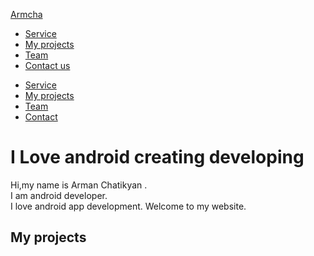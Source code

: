 <a href="#" id="logo-container" class="brand-logo">Armcha</a>

-   [Service]
-   [My projects]
-   [Team]
-   [Contact us]

<!-- -->

-   [Service]
-   [My projects]
-   [Team]
-   [Contact][Contact us]

<a href="#" class="button-collapse"><em></em></a>

I Love <span class="cd-words-wrapper waiting"> **android** **creating** **developing** </span>
==============================================================================================

Hi,my name is <span class="span_h2"> Arman Chatikyan </span>.  
I am <span class="span_h2"> android </span> developer.  
I love <span class="span_h2"> android </span> app development. Welcome
to my website.

My projects
-----------

  [Service]: #intro
  [My projects]: #work
  [Team]: #team
  [Contact us]: #contact
